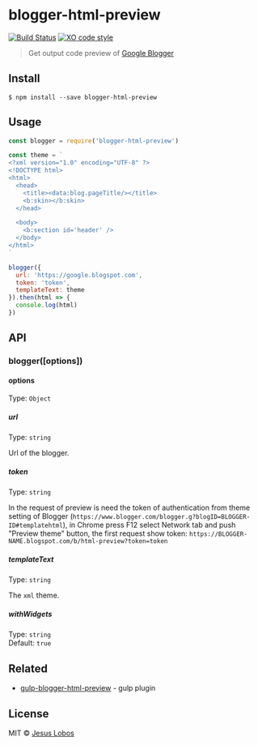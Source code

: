 # blogger-html-preview

[![Build Status](https://travis-ci.org/jlobos/blogger-html-preview.svg?branch=master)](https://travis-ci.org/jlobos/blogger-html-preview)
[![XO code style](https://img.shields.io/badge/code_style-XO-5ed9c7.svg)](https://github.com/sindresorhus/xo)

> Get output code preview of [Google Blogger](https://www.blogger.com)

## Install
```
$ npm install --save blogger-html-preview
```

## Usage

```js
const blogger = require('blogger-html-preview')

const theme = `
<?xml version="1.0" encoding="UTF-8" ?>
<!DOCTYPE html>
<html>
  <head>
    <title><data:blog.pageTitle/></title>
    <b:skin></b:skin>
  </head>

  <body>
    <b:section id='header' />
  </body>
</html>
`

blogger({
  url: 'https://google.blogspot.com',
  token: 'token',
  templateText: theme
}).then(html => {
  console.log(html)
})
```

## API

### blogger([options])

#### options

Type: `Object`

##### url

Type: `string`

Url of the blogger.

##### token

Type: `string`

In the request of preview is need the token of authentication from theme setting of Blogger (`https://www.blogger.com/blogger.g?blogID=BLOGGER-ID#templatehtml`), in Chrome press F12 select Network tab and push "Preview theme" button, the first request show token: `https://BLOGGER-NAME.blogspot.com/b/html-preview?token=token`

##### templateText

Type: `string`

The `xml` theme.

##### withWidgets

Type: `string`<br>
Default: `true`

## Related

- [gulp-blogger-html-preview](https://github.com/jlobos/gulp-blogger-html-preview) - gulp plugin

## License

MIT © [Jesus Lobos](https://jlobos.com/)

